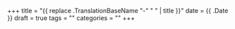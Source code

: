 +++
title = "{{ replace .TranslationBaseName "-" " " | title }}"
date = {{ .Date }}
draft = true
tags = ""
categories = ""
+++
